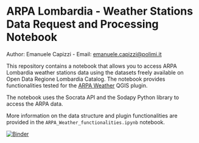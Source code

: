 # ARPA Lombardia - Weather Stations Data Request and Processing Notebook

Author: Emanuele Capizzi - Email: emanuele.capizzi@polimi.it

This repository contains a notebook that allows you to access ARPA Lombardia weather stations data using the datasets freely available on Open Data Regione Lombardia Catalog. The notebook provides functionalities tested for the [ARPA Weather](https://github.com/gisgeolab/ARPA_Weather_plugin) QGIS plugin.

The notebook uses the Socrata API and the Sodapy Python library to access the ARPA data.

More information on the data structure and plugin functionalities are provided in the `ARPA_Weather_functionalities.ipynb` notebook.

[![Binder](https://mybinder.org/badge_logo.svg)](https://mybinder.org/v2/gh/capizziemanuele/ARPA_Weather_notebook.git/HEAD)
